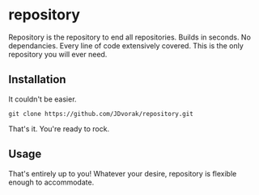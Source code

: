 # repository
Repository is the repository to end all repositories. Builds in seconds. No dependancies. Every line of code extensively covered. This is the only repository you will ever need.

## Installation
It couldn't be easier.

`git clone https://github.com/JDvorak/repository.git`

That's it. You're ready to rock.

## Usage
That's entirely up to you! Whatever your desire, repository is flexible enough to accommodate.
